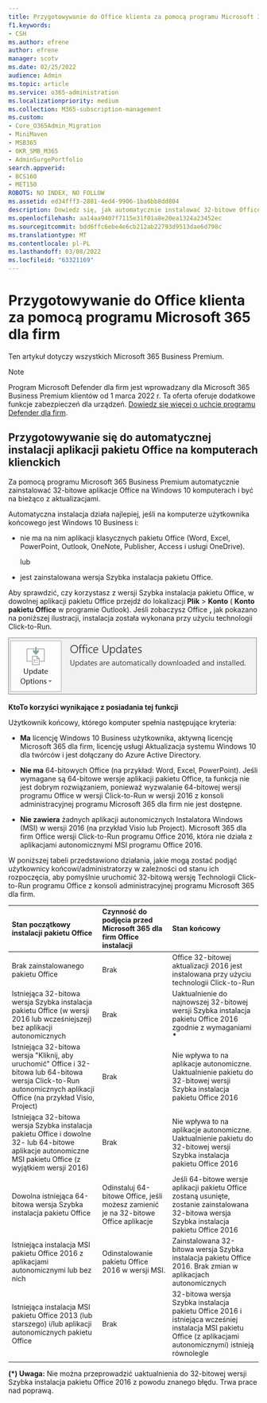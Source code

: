 ```yaml
---
title: Przygotowywanie do Office klienta za pomocą programu Microsoft 365 dla firm
f1.keywords:
- CSH
ms.author: efrene
author: efrene
manager: scotv
ms.date: 02/25/2022
audience: Admin
ms.topic: article
ms.service: o365-administration
ms.localizationpriority: medium
ms.collection: M365-subscription-management
ms.custom:
- Core_O365Admin_Migration
- MiniMaven
- MSB365
- OKR_SMB_M365
- AdminSurgePortfolio
search.appverid:
- BCS160
- MET150
ROBOTS: NO INDEX, NO FOLLOW
ms.assetid: ed34fff3-2881-4ed4-9906-1ba6bb8dd804
description: Dowiedz się, jak automatycznie instalować 32-bitowe Office na Windows 10 komputerach i aktualizować je.
ms.openlocfilehash: aa14aa9407f7115e31f01a8e20ea1324a23452ec
ms.sourcegitcommit: bdd6ffc6ebe4e6cb212ab22793d9513dae6d798c
ms.translationtype: MT
ms.contentlocale: pl-PL
ms.lasthandoff: 03/08/2022
ms.locfileid: "63321169"
---
```

# <a name="prepare-for-office-client-deployment-by-microsoft-365-for-business"></a>Przygotowywanie do Office klienta za pomocą programu Microsoft 365 dla firm

Ten artykuł dotyczy wszystkich Microsoft 365 Business Premium.

> [!NOTE]
> Program Microsoft Defender dla firm jest wprowadzany dla Microsoft 365 Business Premium klientów od 1 marca 2022 r. Ta oferta oferuje dodatkowe funkcje zabezpieczeń dla urządzeń. [Dowiedz się więcej o uchcie programu Defender dla firm](../../security/defender-business/mdb-overview.md).

## <a name="prepare-to-automatically-install-office-apps-to-client-computers"></a>Przygotowywanie się do automatycznej instalacji aplikacji pakietu Office na komputerach klienckich

Za pomocą programu Microsoft 365 Business Premium automatycznie zainstalować 32-bitowe aplikacje Office na Windows 10 komputerach i być na bieżąco z aktualizacjami.
  
Automatyczna instalacja działa najlepiej, jeśli na komputerze użytkownika końcowego jest Windows 10 Business i:
  
- nie ma na nim aplikacji klasycznych pakietu Office (Word, Excel, PowerPoint, Outlook, OneNote, Publisher, Access i usługi OneDrive).
    
    lub
    
- jest zainstalowana wersja Szybka instalacja pakietu Office.
    
Aby sprawdzić, czy korzystasz z wersji Szybka instalacja pakietu Office, w dowolnej aplikacji pakietu Office przejdź do lokalizacji **Plik** \> **Konto** ( **Konto pakietu Office** w programie Outlook). Jeśli zobaczysz Office **,** jak pokazano na poniższej ilustracji, instalacja została wykonana przy użyciu technologii Click-to-Run. 
  
![Zrzut ekranu przedstawiający Office aktualizacji w aplikacja pakietu Office konta.](../../media/e3439380-fa43-4ed6-ae5d-64851c297df5.png)
  
 **KtoTo korzyści wynikające z posiadania tej funkcji**
  
Użytkownik końcowy, którego komputer spełnia następujące kryteria:
  
- **Ma** licencję Windows 10 Business użytkownika, aktywną licencję Microsoft 365 dla firm, licencję usługi Aktualizacja systemu Windows 10 dla twórców i jest dołączany do Azure Active Directory. 
    
- **Nie ma** 64-bitowych Office (na przykład: Word, Excel, PowerPoint). Jeśli wymagane są 64-bitowe wersje aplikacji pakietu Office, ta funkcja nie jest dobrym rozwiązaniem, ponieważ wyzwalanie 64-bitowej wersji programu Office w wersji Click-to-Run w wersji 2016 z konsoli administracyjnej programu Microsoft 365 dla firm nie jest dostępne. 
    
- **Nie zawiera** żadnych aplikacji autonomicznych Instalatora Windows (MSI) w wersji 2016 (na przykład Visio lub Project). Microsoft 365 dla firm Office wersji Click-to-Run programu Office 2016, która nie działa z aplikacjami autonomicznymi MSI programu Office 2016. 
    
W poniższej tabeli przedstawiono działania, jakie mogą zostać podjąć użytkownicy końcowi/administratorzy w zależności od stanu ich rozpoczęcia, aby pomyślnie uruchomić 32-bitową wersję Technologii Click-to-Run programu Office z konsoli administracyjnej programu Microsoft 365 dla firm.<br/>


|Stan początkowy instalacji pakietu Office|Czynność do podjęcia przed Microsoft 365 dla firm Office instalacji|Stan końcowy|
|:-----|:-----|:-----|
|Brak zainstalowanego pakietu Office  <br/> |Brak  <br/> |Office 32-bitowej aktualizacji 2016 jest instalowana przy użyciu technologii Click-to-Run  <br/> |
|Istniejąca 32-bitowa wersja Szybka instalacja pakietu Office (w wersji 2016 lub wcześniejszej) bez aplikacji autonomicznych  <br/> |Brak  <br/> |Uaktualnienie do najnowszej 32-bitowej wersji Szybka instalacja pakietu Office 2016 zgodnie z wymaganiami **\*** <br/> |
|Istniejąca 32-bitowa wersja "Kliknij, aby uruchomić" Office i 32-bitowa lub 64-bitowa wersja Click-to-Run autonomicznych aplikacji Office (na przykład Visio, Project)  <br/> |Brak  <br/> |Nie wpływa to na aplikacje autonomiczne. Uaktualnienie pakietu do 32-bitowej wersji Szybka instalacja pakietu Office 2016  <br/> |
|Istniejąca 32-bitowa wersja Szybka instalacja pakietu Office i dowolne 32- lub 64-bitowe aplikacje autonomiczne MSI pakietu Office (z wyjątkiem wersji 2016)  <br/> |Brak  <br/> |Nie wpływa to na aplikacje autonomiczne. Uaktualnienie pakietu do 32-bitowej wersji Szybka instalacja pakietu Office 2016  <br/> |
|Dowolna istniejąca 64-bitowa wersja Szybka instalacja pakietu Office  <br/> |Odinstaluj 64-bitowe Office, jeśli możesz zamienić je na 32-bitowe Office aplikacje  <br/> |Jeśli 64-bitowe wersje aplikacji pakietu Office zostaną usunięte, zostanie zainstalowana 32-bitowa wersja Szybka instalacja pakietu Office 2016  <br/> |
|Istniejąca instalacja MSI pakietu Office 2016 z aplikacjami autonomicznymi lub bez nich  <br/> |Odinstalowanie pakietu Office 2016 w wersji MSI.  <br/> |Zainstalowana 32-bitowa wersja Szybka instalacja pakietu Office 2016. Brak zmian w aplikacjach autonomicznych  <br/> |
|Istniejąca instalacja MSI pakietu Office 2013 (lub starszego) i/lub aplikacji autonomicznych pakietu Office  <br/> |Brak  <br/> |32-bitowa wersja Szybka instalacja pakietu Office 2016 i istniejąca wcześniej instalacja MSI pakietu Office (z aplikacjami autonomicznymi) istnieją równolegle  <br/> |
||||
   
 **(\*) Uwaga:** Nie można przeprowadzić uaktualnienia do 32-bitowej wersji Szybka instalacja pakietu Office 2016 z powodu znanego błędu. Trwa prace nad poprawą. 
  
